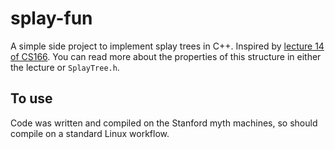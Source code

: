 # splay-fun
A simple side project to implement splay trees in C++. Inspired by [lecture 14 of CS166](http://web.stanford.edu/class/cs166/lectures/14/Slides14.pdf).
You can read more about the properties of this structure in either the lecture or ``SplayTree.h``. 

## To use
Code was written and compiled on the Stanford myth machines, so should compile on a standard Linux workflow.
